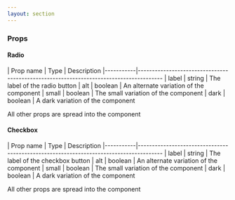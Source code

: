 ```yaml
---
layout: section
---
```


### Props

#### Radio

| Prop name | Type    | Description
|-----------|---------------------------------------------------------------------------------------
| label       | string  | The label of the radio button
| alt         | boolean | An alternate variation of the component
| small       | boolean | The small variation of the component
| dark        | boolean | A dark variation of the component

All other props are spread into the component


#### Checkbox

| Prop name | Type    | Description
|-----------|---------------------------------------------------------------------------------------
| label       | string  | The label of the checkbox button
| alt         | boolean | An alternate variation of the component
| small       | boolean | The small variation of the component
| dark        | boolean | A dark variation of the component

All other props are spread into the component
